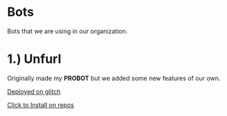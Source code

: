 # Bots
Bots that we are using in our organization.

# 1.) Unfurl

Originally made my **PROBOT** but we added some new features of our own.

[Deployed on glitch](https://glitch.com/edit/#!/delicate-quality?)

[Click to Install on repos](https://github.com/apps/unfurl)
